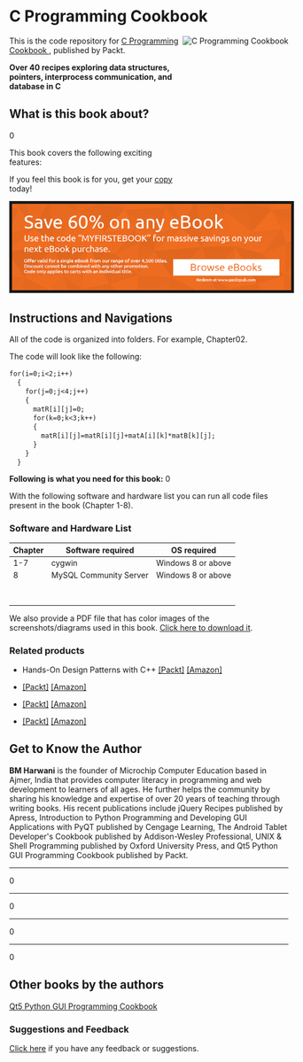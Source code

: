 # C Programming Cookbook 

<a href="https://prod.packtpub.com/in/application-development/c-programming-cookbook-0?utm_source=github&utm_medium=repository&utm_campaign="><img src="" alt="C Programming Cookbook " height="256px" align="right"></a>

This is the code repository for [C Programming Cookbook ](https://prod.packtpub.com/in/application-development/c-programming-cookbook-0?utm_source=github&utm_medium=repository&utm_campaign=), published by Packt.

**Over 40 recipes exploring data structures, pointers, interprocess communication, and database in C**

## What is this book about?
0

This book covers the following exciting features:


If you feel this book is for you, get your [copy](https://www.amazon.com/dp/1-789-61745-6) today!

<a href="https://www.packtpub.com/?utm_source=github&utm_medium=banner&utm_campaign=GitHubBanner"><img src="https://raw.githubusercontent.com/PacktPublishing/GitHub/master/GitHub.png" 
alt="https://www.packtpub.com/" border="5" /></a>

## Instructions and Navigations
All of the code is organized into folders. For example, Chapter02.

The code will look like the following:
```
for(i=0;i<2;i++)
  {
    for(j=0;j<4;j++)
    {
      matR[i][j]=0;
      for(k=0;k<3;k++)
      {
        matR[i][j]=matR[i][j]+matA[i][k]*matB[k][j];
      }
    }
  }
```

**Following is what you need for this book:**
0

With the following software and hardware list you can run all code files present in the book (Chapter 1-8).
### Software and Hardware List
| Chapter | Software required | OS required |
| -------- | ------------------------------------ | ----------------------------------- |
| 1-7 | cygwin | Windows 8 or above |
| 8 | MySQL Community Server | Windows 8 or above |
|  |  |  |
|  |  |  |
|  |  |  |
|  |  |  |
|  |  |  |
|  |  |  |
|  |  |  |
|  |  |  |

We also provide a PDF file that has color images of the screenshots/diagrams used in this book. [Click here to download it](https://www.packtpub.com/sites/default/files/downloads/9781789617450_ColorImages.pdf?).

### Related products
* Hands-On Design Patterns with C++  [[Packt]](https://prod.packtpub.com/in/application-development/hands-design-patterns-c?utm_source=github&utm_medium=repository&utm_campaign=) [[Amazon]](https://www.amazon.com/dp/1-788-83256-6)

*  [[Packt]](https://prod.packtpub.com/in/application-development/hands-system-programming-c?utm_source=github&utm_medium=repository&utm_campaign=) [[Amazon]](https://www.amazon.com/dp/1-789-13788-8)

*  [[Packt]]() [[Amazon]](https://www.amazon.com/dp/)

*  [[Packt]]() [[Amazon]](https://www.amazon.com/dp/)

## Get to Know the Author
**BM Harwani**
is the founder of Microchip Computer Education based in Ajmer, India that provides computer literacy in programming and web development to learners of all ages. He further helps the community by sharing his knowledge and expertise of over 20 years of teaching through writing books. His recent publications include jQuery Recipes published by Apress, Introduction to Python Programming and Developing GUI Applications with PyQT published by Cengage Learning, The Android Tablet Developer's Cookbook published by Addison-Wesley Professional, UNIX & Shell Programming published by Oxford University Press, and Qt5 Python GUI Programming Cookbook published by Packt.

****
0

****
0

****
0

****
0

## Other books by the authors
[Qt5 Python GUI Programming Cookbook ](https://prod.packtpub.com/in/application-development/qt5-python-gui-programming-cookbook?utm_source=github&utm_medium=repository&utm_campaign=)

[]()

[]()

[]()

[]()

### Suggestions and Feedback
[Click here](https://docs.google.com/forms/d/e/1FAIpQLSdy7dATC6QmEL81FIUuymZ0Wy9vH1jHkvpY57OiMeKGqib_Ow/viewform) if you have any feedback or suggestions.


